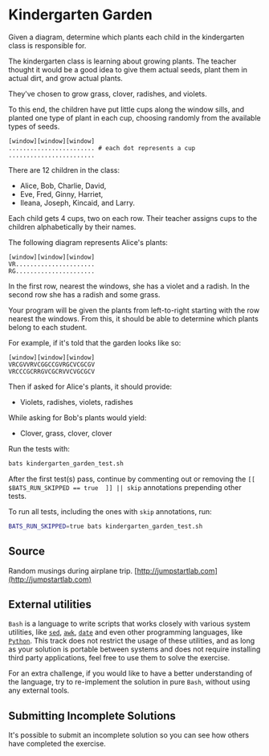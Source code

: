 # Kindergarten Garden

Given a diagram, determine which plants each child in the kindergarten
class is responsible for.

The kindergarten class is learning about growing plants. The teacher
thought it would be a good idea to give them actual seeds, plant them
in actual dirt, and grow actual plants.

They've chosen to grow grass, clover, radishes, and violets.

To this end, the children have put little cups along the window sills,
and planted one type of plant in each cup, choosing randomly from the
available types of seeds.

```text
[window][window][window]
........................ # each dot represents a cup
........................
```

There are 12 children in the class:

- Alice, Bob, Charlie, David,
- Eve, Fred, Ginny, Harriet,
- Ileana, Joseph, Kincaid, and Larry.

Each child gets 4 cups, two on each row. Their teacher assigns cups to
the children alphabetically by their names.

The following diagram represents Alice's plants:

```text
[window][window][window]
VR......................
RG......................
```

In the first row, nearest the windows, she has a violet and a radish.
In the second row she has a radish and some grass.

Your program will be given the plants from left-to-right starting with
the row nearest the windows. From this, it should be able to determine
which plants belong to each student.

For example, if it's told that the garden looks like so:

```text
[window][window][window]
VRCGVVRVCGGCCGVRGCVCGCGV
VRCCCGCRRGVCGCRVVCVGCGCV
```

Then if asked for Alice's plants, it should provide:

- Violets, radishes, violets, radishes

While asking for Bob's plants would yield:

- Clover, grass, clover, clover


Run the tests with:

```bash
bats kindergarten_garden_test.sh
```

After the first test(s) pass, continue by commenting out or removing
the `[[ $BATS_RUN_SKIPPED == true  ]] || skip` annotations prepending
other tests.

To run all tests, including the ones with `skip` annotations, run:

```bash
BATS_RUN_SKIPPED=true bats kindergarten_garden_test.sh
```

## Source

Random musings during airplane trip. [http://jumpstartlab.com](http://jumpstartlab.com)


## External utilities
`Bash` is a language to write scripts that works closely with various
system utilities, like [`sed`](https://www.gnu.org/software/sed/), 
[`awk`](https://www.gnu.org/software/gawk/),
[`date`](https://www.gnu.org/software/coreutils/manual/html_node/date-invocation.html)
and even other programming languages, like [`Python`](https://www.python.org/).
This track does not restrict the usage of these utilities, and as long
as your solution is portable between systems and does not require
installing third party applications, feel free to use them to solve
the exercise.

For an extra challenge, if you would like to have a better
understanding of the language, try to re-implement the solution in
pure `Bash`, without using any external tools.

## Submitting Incomplete Solutions
It's possible to submit an incomplete solution so you can see how
others have completed the exercise.
